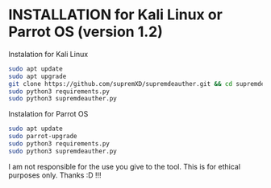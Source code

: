 # INSTALLATION for Kali Linux or Parrot OS (version 1.2)
Instalation for Kali Linux
```bash
sudo apt update
sudo apt upgrade
git clone https://github.com/supremXD/supremdeauther.git && cd supremdeauther
sudo python3 requirements.py
sudo python3 supremdeauther.py
```
Instalation for Parrot OS
```bash
sudo apt update
sudo parrot-upgrade
sudo python3 requirements.py
sudo python3 supremdeauther.py
```

I am not responsible for the use you give to the tool. This is for ethical purposes only. Thanks :D !!!
